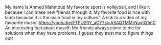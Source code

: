 My name is Ahmed Mahmoud
My favorite sport is volleyball, and I like it because I can make new friends through it.
My favorite food is rice with lamb because it is the main food in my culture."
A link to a video of my favourite music: https://youtu.be/ETPU2RY_aCY?si=ASAQTMMrNuvtQ1mC
An interesting fact about myself: My friends always come to me for solutions when they have problems. I guess they trust me to figure things out!